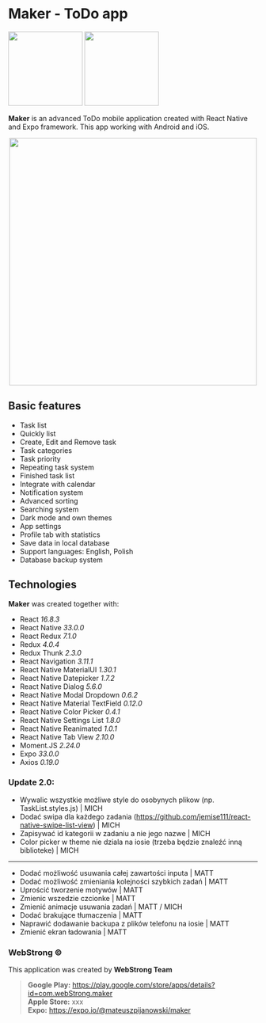 # Maker - ToDo app 
<a href="https://play.google.com/store/apps/details?id=com.webStrong.maker" target="_blank"><img src="http://webstrong.pl/templates/google_play_pl.png" width="150"/></a>
<a href="#" target="_blank"><img src="http://webstrong.pl/templates/apple_store_pl.png" width="150"/></a>

**Maker** is an advanced ToDo mobile application created with React Native and Expo framework. 
This app working with Android and iOS. 

<p align="center"><img src="http://webstrong.pl/Maker/promo_images/maker_todo_list_promo.png" width="500px" /></p>

## Basic features  
  
- Task list
- Quickly list
- Create, Edit and Remove task
- Task categories
- Task priority
- Repeating task system
- Finished task list
- Integrate with calendar
- Notification system
- Advanced sorting
- Searching system
- Dark mode and own themes
- App settings
- Profile tab with statistics
- Save data in local database
- Support languages: English, Polish
- Database backup system

## Technologies  
**Maker** was created together with:  
  
- React <i>16.8.3</i>
- React Native <i>33.0.0</i>
- React Redux <i>7.1.0</i>  
- Redux <i>4.0.4</i>  
- Redux Thunk <i>2.3.0</i>  
- React Navigation <i>3.11.1</i>  
- React Native MaterialUI <i>1.30.1</i>  
- React Native Datepicker <i>1.7.2</i>  
- React Native Dialog <i>5.6.0</i>  
- React Native Modal Dropdown <i>0.6.2</i>  
- React Native Material TextField <i>0.12.0</i>  
- React Native Color Picker <i>0.4.1</i>  
- React Native Settings List <i>1.8.0</i>  
- React Native Reanimated <i>1.0.1</i>  
- React Native Tab View <i>2.10.0</i>  
- Moment.JS <i>2.24.0</i>
- Expo <i>33.0.0</i>
- Axios <i>0.19.0</i>

### Update 2.0:
- Wywalic wszystkie możliwe style do osobynych plikow (np. TaskList.styles.js) | MICH
- Dodać swipa dla każdego zadania (https://github.com/jemise111/react-native-swipe-list-view) | MICH
- Zapisywać id kategorii w zadaniu a nie jego nazwe | MICH
- Color picker w theme nie dziala na iosie (trzeba będzie znaleźć inną biblioteke) | MICH
---
- Dodać możliwość usuwania całej zawartości inputa | MATT
- Dodać możliwość zmieniania kolejności szybkich zadań | MATT
- Uprościć tworzenie motywów | MATT
- Zmienic wszedzie czcionke | MATT
- Zmienić animacje usuwania zadań | MATT / MICH
- Dodać brakujące tłumaczenia | MATT
- Naprawić dodawanie backupa z plików telefonu na iosie | MATT
- Zmienić ekran ładowania | MATT

### WebStrong &copy;  
  
This application was created by **WebStrong Team** <br />
> **Google Play:** https://play.google.com/store/apps/details?id=com.webStrong.maker <br />
> **Apple Store:** xxx <br />
> **Expo:** https://expo.io/@mateuszpijanowski/maker
